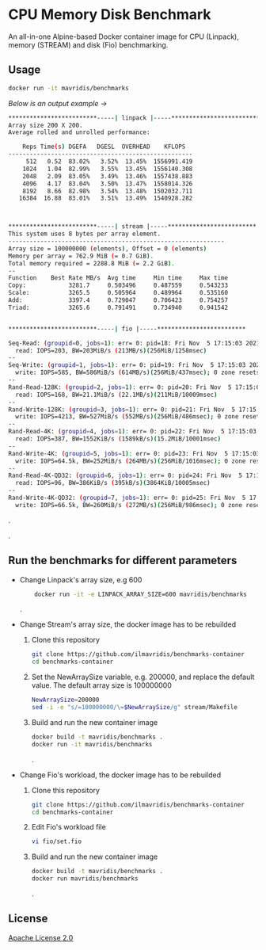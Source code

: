 # CPU Memory Disk Benchmark

An all-in-one Alpine-based Docker container image for CPU (Linpack), memory (STREAM) and disk (Fio) benchmarking.

## Usage

```bash
docker run -it mavridis/benchmarks
```
_Below is an output example ->_

```bash
*************************-----| linpack |-----*************************
Array size 200 X 200.
Average rolled and unrolled performance:

    Reps Time(s) DGEFA   DGESL  OVERHEAD    KFLOPS
----------------------------------------------------
     512   0.52  83.02%   3.52%  13.45%  1556991.419
    1024   1.04  82.99%   3.55%  13.45%  1556140.308
    2048   2.09  83.05%   3.49%  13.46%  1557438.883
    4096   4.17  83.04%   3.50%  13.47%  1558014.326
    8192   8.66  82.98%   3.54%  13.48%  1502032.711
   16384  16.88  83.01%   3.51%  13.49%  1540928.282



*************************-----| stream |-----*************************
This system uses 8 bytes per array element.
-------------------------------------------------------------
Array size = 100000000 (elements), Offset = 0 (elements)
Memory per array = 762.9 MiB (= 0.7 GiB).
Total memory required = 2288.8 MiB (= 2.2 GiB).
--
Function    Best Rate MB/s  Avg time     Min time     Max time
Copy:            3281.7     0.503496     0.487559     0.543233
Scale:           3265.5     0.505964     0.489964     0.535160
Add:             3397.4     0.729047     0.706423     0.754257
Triad:           3265.6     0.791491     0.734940     0.941542


*************************-----| fio |-----*************************

Seq-Read: (groupid=0, jobs=1): err= 0: pid=18: Fri Nov  5 17:15:03 2021
  read: IOPS=203, BW=203MiB/s (213MB/s)(256MiB/1258msec)
--
Seq-Write: (groupid=1, jobs=1): err= 0: pid=19: Fri Nov  5 17:15:03 2021
  write: IOPS=585, BW=586MiB/s (614MB/s)(256MiB/437msec); 0 zone resets
--
Rand-Read-128K: (groupid=2, jobs=1): err= 0: pid=20: Fri Nov  5 17:15:03 2021
  read: IOPS=168, BW=21.1MiB/s (22.1MB/s)(211MiB/10009msec)
--
Rand-Write-128K: (groupid=3, jobs=1): err= 0: pid=21: Fri Nov  5 17:15:03 2021
  write: IOPS=4213, BW=527MiB/s (552MB/s)(256MiB/486msec); 0 zone resets
--
Rand-Read-4K: (groupid=4, jobs=1): err= 0: pid=22: Fri Nov  5 17:15:03 2021
  read: IOPS=387, BW=1552KiB/s (1589kB/s)(15.2MiB/10001msec)
--
Rand-Write-4K: (groupid=5, jobs=1): err= 0: pid=23: Fri Nov  5 17:15:03 2021
  write: IOPS=64.5k, BW=252MiB/s (264MB/s)(256MiB/1016msec); 0 zone resets
--
Rand-Read-4K-QD32: (groupid=6, jobs=1): err= 0: pid=24: Fri Nov  5 17:15:03 2021
  read: IOPS=96, BW=386KiB/s (395kB/s)(3864KiB/10005msec)
--
Rand-Write-4K-QD32: (groupid=7, jobs=1): err= 0: pid=25: Fri Nov  5 17:15:03 2021
  write: IOPS=66.5k, BW=260MiB/s (272MB/s)(256MiB/986msec); 0 zone resets

```
.

.




## Run the benchmarks for different parameters

- Change Linpack's array size, e.g 600
     
     ```bash
         docker run -it -e LINPACK_ARRAY_SIZE=600 mavridis/benchmarks
     ```

  .

- Change Stream's array size, the docker image has to be rebuilded
  1. Clone this repository
     ```bash 
     git clone https://github.com/ilmavridis/benchmarks-container
     cd benchmarks-container 
     ```
  2. Set the NewArraySize variable, e.g. 200000, and replace the default value.
     The default array size is 100000000
     ```bash
     NewArraySize=200000
     sed -i -e "s/=100000000/\=$NewArraySize/g" stream/Makefile
     ```
  3. Build and run the new container image
     ```bash
     docker build -t mavridis/benchmarks .
     docker run -it mavridis/benchmarks
     ```

     .

- Change Fio's workload, the docker image has to be rebuilded
  1. Clone this repository
     ```bash 
     git clone https://github.com/ilmavridis/benchmarks-container
     cd benchmarks-container 
     ```
  2. Edit Fio's workload file
     ```bash
     vi fio/set.fio
     ```
  3. Build and run the new container image
     ```bash
     docker build -t mavridis/benchmarks .
     docker run mavridis/benchmarks
     ```
     .



## License
[Apache License 2.0](http://www.apache.org/licenses/LICENSE-2.0)
